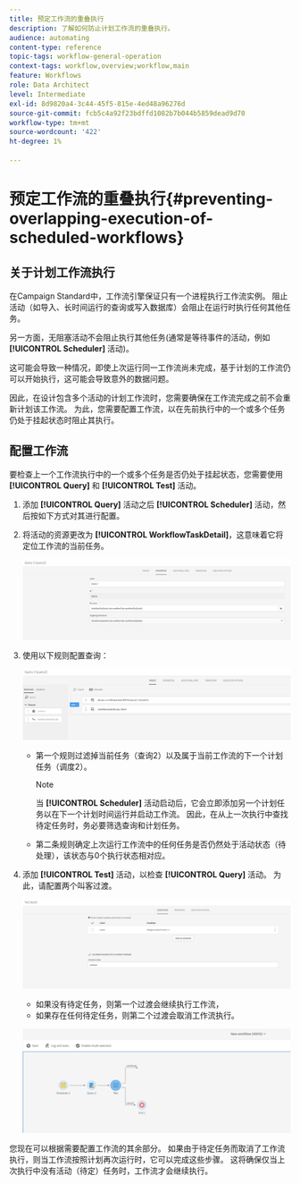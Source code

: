 ```yaml
---
title: 预定工作流的重叠执行
description: 了解如何防止计划工作流的重叠执行。
audience: automating
content-type: reference
topic-tags: workflow-general-operation
context-tags: workflow,overview;workflow,main
feature: Workflows
role: Data Architect
level: Intermediate
exl-id: 8d9820a4-3c44-45f5-815e-4ed48a96276d
source-git-commit: fcb5c4a92f23bdffd1082b7b044b5859dead9d70
workflow-type: tm+mt
source-wordcount: '422'
ht-degree: 1%

---
```


# 预定工作流的重叠执行{#preventing-overlapping-execution-of-scheduled-workflows}

## 关于计划工作流执行

在Campaign Standard中，工作流引擎保证只有一个进程执行工作流实例。 阻止活动（如导入、长时间运行的查询或写入数据库）会阻止在运行时执行任何其他任务。

另一方面，无阻塞活动不会阻止执行其他任务(通常是等待事件的活动，例如 **[!UICONTROL Scheduler]** 活动)。

这可能会导致一种情况，即使上次运行同一工作流尚未完成，基于计划的工作流仍可以开始执行，这可能会导致意外的数据问题。

因此，在设计包含多个活动的计划工作流时，您需要确保在工作流完成之前不会重新计划该工作流。 为此，您需要配置工作流，以在先前执行中的一个或多个任务仍处于挂起状态时阻止其执行。

## 配置工作流

要检查上一个工作流执行中的一个或多个任务是否仍处于挂起状态，您需要使用 **[!UICONTROL Query]** 和 **[!UICONTROL Test]** 活动。

1. 添加 **[!UICONTROL Query]** 活动之后 **[!UICONTROL Scheduler]** 活动，然后按如下方式对其进行配置。

1. 将活动的资源更改为 **[!UICONTROL WorkflowTaskDetail]**，这意味着它将定位工作流的当前任务。

   ![](assets/scheduled-wkf-resource.png)

1. 使用以下规则配置查询：

   ![](assets/scheduled-wkf-query.png)

   * 第一个规则过滤掉当前任务（查询2）以及属于当前工作流的下一个计划任务（调度2）。

      >[!NOTE]
      >
      >当 **[!UICONTROL Scheduler]** 活动启动后，它会立即添加另一个计划任务以在下一个计划时间运行并启动工作流。 因此，在从上一次执行中查找待定任务时，务必要筛选查询和计划任务。

   * 第二条规则确定上次运行工作流中的任何任务是否仍然处于活动状态（待处理），该状态与0个执行状态相对应。

1. 添加 **[!UICONTROL Test]** 活动，以检查 **[!UICONTROL Query]** 活动。 为此，请配置两个叫客过渡。

   ![](assets/scheduled-wkf-test.png)

   * 如果没有待定任务，则第一个过渡会继续执行工作流，
   * 如果存在任何待定任务，则第二个过渡会取消工作流执行。

   ![](assets/scheduled-wkf-workflow.png)

您现在可以根据需要配置工作流的其余部分。 如果由于待定任务而取消了工作流执行，则当工作流按照计划再次运行时，它可以完成这些步骤。 这将确保仅当上次执行中没有活动（待定）任务时，工作流才会继续执行。
